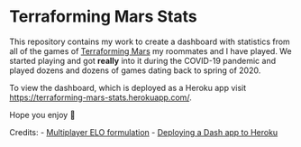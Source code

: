 # Terraforming Mars Stats

This repository contains my work to create a dashboard with statistics from all of the games of [Terraforming Mars](https://boardgamegeek.com/boardgame/167791/terraforming-mars) my roommates and I have played. We started playing and got **really** into it during the COVID-19 pandemic and played dozens and dozens of games dating back to spring of 2020.

To view the dashboard, which is deployed as a Heroku app visit https://terraforming-mars-stats.herokuapp.com/.

Hope you enjoy :slightly_smiling_face:

Credits:
    - [Multiplayer ELO formulation](https://towardsdatascience.com/developing-a-generalized-elo-rating-system-for-multiplayer-games-b9b495e87802)
    - [Deploying a Dash app to Heroku](https://medium.com/analytics-vidhya/how-to-deploy-a-dashboard-to-heroku-3b458f321c93)